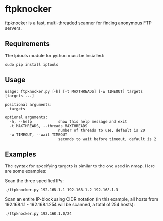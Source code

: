 ftpknocker
==========

ftpknocker is a fast, multi-threaded scanner for finding anonymous FTP servers.

Requirements
------------

The iptools module for python must be installed:

```
sudo pip install iptools
```

Usage
-----

```
usage: ftpknocker.py [-h] [-t MAXTHREADS] [-w TIMEOUT] targets [targets ...]

positional arguments:
  targets

optional arguments:
  -h, --help            show this help message and exit
  -t MAXTHREADS, --threads MAXTHREADS
                        number of threads to use, default is 20
  -w TIMEOUT, --wait TIMEOUT
                        seconds to wait before timeout, default is 2
```

Examples
--------

The syntax for specifying targets is similar to the one used in nmap. Here are some examples:

Scan the three specified IPs:
```
./ftpknocker.py 192.168.1.1 192.168.1.2 192.168.1.3
```

Scan an entire IP-block using CIDR notation (in this example, all hosts from 192.168.1.1 - 192.168.1.254 will be scanned, a total of 254 hosts):
```
./ftpknocker.py 192.168.1.0/24
```

